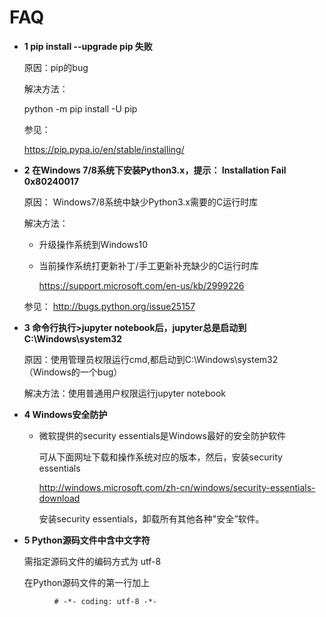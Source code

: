 
# FAQ 

* **1 pip install  --upgrade pip 失败** 

  原因：pip的bug
 
  解决方法：
    
     python -m pip install -U pip
 
  参见：
 
   https://pip.pypa.io/en/stable/installing/

* **2 在Windows 7/8系统下安装Python3.x，提示： Installation Fail 0x80240017** 

    原因： Windows7/8系统中缺少Python3.x需要的C运行时库

   解决方法：
   
    * 升级操作系统到Windows10
   
    * 当前操作系统打更新补丁/手工更新补充缺少的C运行时库
    
      https://support.microsoft.com/en-us/kb/2999226

   参见：   http://bugs.python.org/issue25157
   
* **3 命令行执行>jupyter notebook后，jupyter总是启动到C:\Windows\system32** 

   原因：使用管理员权限运行cmd,都启动到C:\Windows\system32（Windows的一个bug）

   解决方法：使用普通用户权限运行jupyter notebook

* **4 Windows安全防护**

   *  微软提供的security essentials是Windows最好的安全防护软件
  
        可从下面网址下载和操作系统对应的版本，然后，安装security essentials

        http://windows.microsoft.com/zh-cn/windows/security-essentials-download
      
        安装security essentials，卸载所有其他各种"安全”软件。
   
* **5 Python源码文件中含中文字符**

     需指定源码文件的编码方式为 utf-8

     在Python源码文件的第一行加上

 ```
	       # -*- coding: utf-8 -*-
 ```





